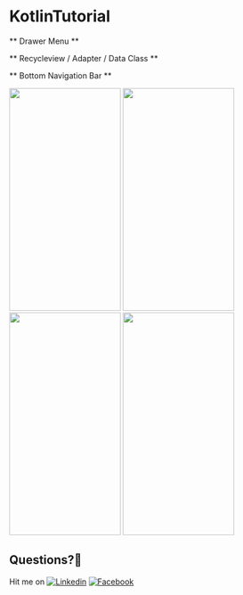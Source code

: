 # KotlinTutorial

** Drawer Menu **

** Recycleview / Adapter / Data Class **

** Bottom Navigation Bar **


<img src="https://user-images.githubusercontent.com/7110339/53860517-5871cf80-3ff2-11e9-87ac-666c5eb57c5d.jpg" width="200" height="400"> 	<img src="https://user-images.githubusercontent.com/7110339/53860534-6c1d3600-3ff2-11e9-9320-03ec3ba63c0f.jpg" width="200" height="400"> <img src="https://user-images.githubusercontent.com/7110339/53860554-793a2500-3ff2-11e9-99e6-a2ce7f46a6ee.jpg" width="200" height="400"> <img src="https://user-images.githubusercontent.com/7110339/53860575-86efaa80-3ff2-11e9-832e-ad50b9e067cf.jpg" width="200" height="400"> 	




## Questions?🤔
Hit me on 
[![Linkedin](https://img.shields.io/badge/Linkedin-Emre%20Karataş-blue.svg)](https://www.linkedin.com/in/emre-karata%C5%9F-062b26a9/) 
[![Facebook](https://img.shields.io/badge/Facebook-Emre%20Karataş-blue.svg)](https://www.facebook.com/emre.karatas.311)


